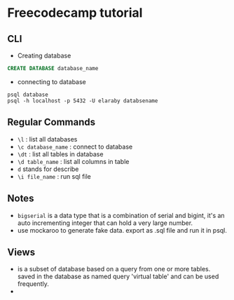 # Freecodecamp tutorial 

## CLI 
- Creating database 
```SQL
CREATE DATABASE database_name
```
- connecting to database 
```shell
psql database 
psql -h localhost -p 5432 -U elaraby databsename 
``` 


## Regular Commands 
- `\l` : list all databases 
- `\c database_name` : connect to database
- `\dt` : list all tables in database
- `\d table_name` : list all columns in table
- `d` stands for describe 
- `\i file_name` : run sql file
## Notes 
- `bigserial` is a data type that is a combination of serial and bigint, it's an auto incrementing integer that can hold a very large number. 
- use mockaroo to generate fake data. export as .sql file and run it in psql. 


## Views 
- is a subset of database based on a query from one or more tables. saved in the database as named query 'virtual table' and can be used frequently.
- 